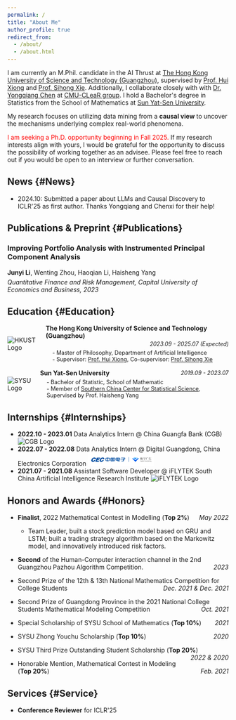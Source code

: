 ```yaml
---
permalink: /
title: "About Me"
author_profile: true
redirect_from: 
  - /about/
  - /about.html
---
```


I am currently an M.Phil. candidate in the AI Thrust at [The Hong Kong University of Science and Technology (Guangzhou)](https://hkust-gz.edu.cn/academics/four-hubs/information-hub/artificial-intelligence), supervised by [Prof. Hui Xiong](https://scholar.google.com/citations?user=cVDF1tkAAAAJ&hl=zh-CN&oi=ao) and [Prof. Sihong Xie](https://sihongxie.github.io/). Additionally, I collaborate closely with with [Dr. Yongqiang Chen](https://lfhase.win/) at [CMU-CLeaR group](https://www.cmu.edu/dietrich/causality/). I hold a Bachelor's degree in Statistics from the School of Mathematics at [Sun Yat-Sen University](https://math.sysu.edu.cn/).

My research focuses on utilizing data mining from a **causal view** to uncover the mechanisms underlying complex real-world phenomena.

<span style="color: red;">I am seeking a Ph.D. opportunity beginning in Fall 2025.</span>  If my research interests align with yours, I would be grateful for the opportunity to discuss the possibility of working together as an advisee. Please feel free to reach out if you would be open to an interview or further conversation.



## News {#News}

- 2024.10: Submitted a paper about LLMs and Causal Discovery to ICLR'25 as first author. Thanks Yongqiang and Chenxi for their help!



## Publications & Preprint {#Publications}

<!-- <div style="margin-bottom: 20px;">
    <h3>Can Large Language Models Help Experimental Design for Causal Discovery?</h3>
    <p style="margin: 5px 0;"><strong>Junyi Li</strong>, Yongqiang Chen, Chenxi Liu, Qianyi Cai, Tongliang Liu, Bo Han, Kun Zhang, Hui Xiong</p>
    <p style="margin: 5px 0; font-style: italic;">Submitted to The Thirteenth International Conference on Learning Representations, 2024 (under review)</p>
</div> -->

<div style="margin-bottom: 20px;">
    <h3>Improving Portfolio Analysis with Instrumented Principal Component Analysis</h3>
    <p style="margin: 5px 0;"><strong>Junyi Li</strong>, Wenting Zhou, Haoqian Li, Haisheng Yang</p>
    <p style="margin: 5px 0; font-style: italic;">Quantitative Finance and Risk Management, Capital University of Economics and Business, 2023</p>
</div>
<!-- 
<div style="margin-bottom: 20px;">
    <h3>Continual Test-time Training on Graphs via Adaptive Prompts Integration</h3>
    <p style="margin: 5px 0;">Qianyi Cai, Ziyue Qiao, Rui Cai, Huijie Liu, <strong>Junyi Li</strong>, Xiao Luo, Hui Xiong</p>
    <p style="margin: 5px 0; font-style: italic;">Submitted to The Web Conference 2025, 2024 (under review)</p>
</div>

<div style="margin-bottom: 20px;">
    <h3>SEE: See Everything Every Time - Broader Light Range Image Enhancement via Events</h3>
    <p style="margin: 5px 0;">Yunfan Lu, Xiaogang Xu, Hao Lu, Yanlin Qian, Bin Yang, <strong>Junyi Li</strong>, Qianyi Cai, Weiyu Guo, Hui Xiong</p>
    <p style="margin: 5px 0; font-style: italic;">Submitted to The Thirteenth International Conference on Learning Representations, 2024 (under review)</p>
</div> -->


## Education {#Education}

<!-- - 2023.09 - 2025.07 (Expected), **The Hong Kong University of Science and Technology (Guangzhou)**
  - Master of Philosophy, Department of Artificial Intelligence
  - Supervisor: [Prof. Hui Xiong](https://scholar.google.com/citations?user=cVDF1tkAAAAJ&hl=zh-CN&oi=ao) Co-supervisor: [Prof. Sihong Xie](https://sihongxie.github.io/)
- 2019.09 - 2023.07,  **Sun Yat-Sen University**
  - Bachelor of Statistic, School of Mathematic
  - Member of [Southern China Center for Statistical Science](https://math.sysu.edu.cn/scrcss/), Supervised by Prof. Haisheng Yang -->

<div style="display: flex; align-items: center; margin-bottom: 15px;">
    <img src="https://picx.zhimg.com/v2-3ff8ac2b6127621626ff72476a1e14cc_xl.jpg?source=32738c0c&needBackground=1" alt="HKUST Logo" style="width: 80px; margin-right: 15px;">
    <div style="flex-grow: 1;">
        <strong style="font-size: 1em;">The Hong Kong University of Science and Technology (Guangzhou)</strong>
        <div style="display: flex; justify-content: flex-end; margin-top: 3px; font-size: 0.9em;">
            <em>2023.09 - 2025.07 (Expected)</em>
        </div>
        <ul style="list-style: none; padding-left: 0; margin: 0; margin-top: 5px; font-size: 0.9em;">
            <li style="margin-left: 15px;">- Master of Philosophy, Department of Artificial Intelligence</li>
            <li style="margin-left: 15px;">- Supervisor: <a href="https://scholar.google.com/citations?user=cVDF1tkAAAAJ&hl=zh-CN&oi=ao">Prof. Hui Xiong</a>, Co-supervisor: <a href="https://sihongxie.github.io/">Prof. Sihong Xie</a></li>
        </ul>
    </div>
</div>

<div style="display: flex; align-items: center; margin-bottom: 15px;">
    <img src="https://encrypted-tbn0.gstatic.com/images?q=tbn:ANd9GcQP6bqV-COWvD23BWI1mgc0cV-rqXTN06i-Wg&s" alt="SYSU Logo" style="width: 80px; margin-right: 15px;">
    <div style="flex-grow: 1;">
        <div style="display: flex; justify-content: space-between; align-items: center; font-size: 1em;">
            <strong>Sun Yat-Sen University</strong>
            <span style="margin-left: 20px; white-space: nowrap; font-size: 0.9em;"><em>2019.09 - 2023.07</em></span>
        </div>
        <ul style="list-style: none; padding-left: 0; margin: 0; margin-top: 5px; font-size: 0.9em;">
            <li style="margin-left: 15px;">- Bachelor of Statistic, School of Mathematic</li>
            <li style="margin-left: 15px;">- Member of <a href="https://math.sysu.edu.cn/scrcss/">Southern China Center for Statistical Science</a>, Supervised by Prof. Haisheng Yang</li>
        </ul>
    </div>
</div>



## Internships  {#Internships} 
- **2022.10 - 2023.01** Data Analytics Intern @ China Guangfa Bank (CGB) <img src="https://gd-hbimg.huaban.com/a8bfc3306d6daa7dc6b375d6669dc2ed5d7470d37694-gNjykG_fw658" alt="CGB Logo" width="75">
- **2022.07 - 2022.08** Data Analytics Intern @ Digital Guangdong, China Electronics Corporation <img src="../images/digital.png" alt="Digital Guangdong Logo" width="150">
- **2021.07 - 2021.08** Assistant Software Developer @ iFLYTEK South China Artificial Intelligence Research Institute <img src="https://gd-hbimg.huaban.com/3d0f1a25fb260a9b2a00abe6660293e4e37ec8b728bc7-59wvt2_fw658" alt="iFLYTEK Logo" width="80">


##  Honors and Awards {#Honors}

- **Finalist**, 2022 Mathematical Contest in Modelling (**Top 2%**)  <span style="float: right;">*May 2022*</span>
  - Team Leader, built a stock prediction model based on GRU and LSTM; built a trading strategy algorithm based on the Markowitz model, and innovatively introduced risk factors.  
  

- **Second** of the Human-Computer interaction channel in the 2nd Guangzhou Pazhou Algorithm Competition.   <span style="float: right;">*2023*</span>

- Second Prize of the 12th & 13th National Mathematics Competition for College Students  <span style="float: right;">*Dec. 2021 & Dec. 2021*</span>

- Second Prize of Guangdong Province in the 2021 National College Students Mathematical Modeling Competition   <span style="float: right;">*Oct. 2021*</span>

- Special Scholarship of SYSU School of Mathematics (**Top 10%**)   <span style="float: right;">*2021*</span>

- SYSU Zhong Youchu Scholarship (**Top 10%**)   <span style="float: right;">*2020*</span>

- SYSU Third Prize Outstanding Student Scholarship (**Top 20%**)   <span style="float: right;">*2022 & 2020*</span>

- Honorable Mention, Mathematical Contest in Modeling  (**Top 20%**)   <span style="float: right;">*Feb. 2021*</span>

## Services {#Service}
- **Conference Reviewer** for ICLR'25